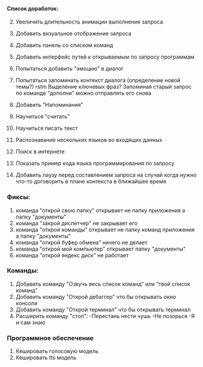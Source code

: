 #### Список доработок:

<!-- 1. Добавить звук при переходе в "Режим ожидания" -->

2. Увеличить длительность анимации выполнения запроса
3. Добавить визуальное отображение запроса
4. Добавить панель со списком команд
5. Добавить интерфейс путей к открываемым по запросу программам
6. Попытаться добавить "эмоцию" в диалог
7. Попытаться запоминать контекст диалога (определение новой темы?) rstm
   Выделение ключевых фраз?
   Запоминая старый запрос по команде "дополни" можно отправлять его снова

8. Добавить "Напоминания"
9. Научиться "считать"
10. Научиться писать текст
11. Распознавание нескольких языков во входящих данных

12. Поиск в интернете
13. Показать пример кода языка программирования по запросу

14. Добавить паузу перед составлением запроса на случай когда нужно что-то договорить в плане контекста в ближайшее время

<!-- 15. Добавить звук на команду "стоп" -->

### Фиксы:

1. команда "открой свою папку" открывает не папку приложения а папку "документы"
2. команда "закрой диспетчер" не закрывает его
3. команда "открой команды" открывает не папку команд приложения а папку "документы"
4. команда "открой буфер обмена" ничего не делает
5. команда "открой мой компьютер" открывает папку "документы"
6. команда "открой яндекс диск" не работает

### Команды:

1. Добавить команду "Озвучь весь список команд" или "твой список команд"
2. Добавить команду "Открой дебаггер" что бы открывать окно консоли
3. Добавить команду "Открой терминал" что бы открывать терминал
4. Расширить команду "стоп":
   -Перестань нести чушь
   -Не позорься
   -Я и сам знаю

### Программное обеспечение

1. Кешировать голосовую модель
2. Кешировать tts модель
